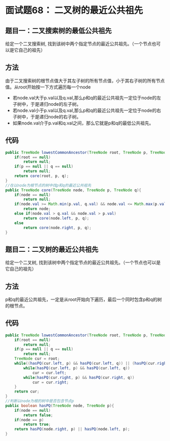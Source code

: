# 面试题68： 二叉树的最近公共祖先

## 题目一：二叉搜索树的最低公共祖先
给定一个二叉搜索树, 找到该树中两个指定节点的最近公共祖先。（一个节点也可以是它自己的祖先）

## 方法
由于二叉搜索树的根节点值大于其左子树的所有节点值，小于其右子树的所有节点值。从root开始按一下方式遍历每一个node
* 若node.val大于p.val以及q.val,那么p和q的最近公共祖先一定位于node的左子树中，于是递归node的左子树。
* 若node.val小于p.val以及q.val,那么p和q的最近公共祖先一定位于node的右子树中，于是递归node的右子树。
* 如果node.val介于p.val和q.val之间，那么它就是p和q的最低公共祖先。
## 代码
```java
public TreeNode lowestCommonAncestor(TreeNode root, TreeNode p, TreeNode q) {
    if(root == null)
        return null;
    if(p == null || q == null)
        return null;
    return core(root, p, q);
}
//在以node为根节点的树中找p和q的最近公共祖先
public TreeNode core(TreeNode node, TreeNode p, TreeNode q){
    if(node == null)
        return null;
    if(node.val >= Math.min(p.val, q.val) && node.val <= Math.max(p.val, q.val))
        return node;
    else if(node.val > q.val && node.val > p.val)
        return core(node.left, p, q);
    else
        return core(node.right, p, q);
}
```

## 题目二：二叉树的最近公共祖先
给定一个二叉树, 找到该树中两个指定节点的最近公共祖先。（一个节点也可以是它自己的祖先）

## 方法
p和q的最近公共祖先，一定是从root开始向下遍历，最后一个同时包含p和q的树的根节点。
## 代码
```java
public TreeNode lowestCommonAncestor(TreeNode root, TreeNode p, TreeNode q) {
    if(root == null)
        return null;
    if(p == null || q == null)
        return null;
    TreeNode cur = root;
    while((hasPQ(cur.left, p) && hasPQ(cur.left, q)) || (hasPQ(cur.right, p) && hasPQ(cur.right, q))){
        while(hasPQ(cur.left, p) && hasPQ(cur.left, q))
            cur = cur.left;
        while(hasPQ(cur.right, p) && hasPQ(cur.right, q))
            cur = cur.right;
    }
    return cur;
}
//判断以node为根的树中是否包含节点p
public boolean hasPQ(TreeNode node, TreeNode p){
    if(node == null)
        return false;
    if(node == p)
        return true;
    return hasPQ(node.right, p) || hasPQ(node.left, p);
} 
```

